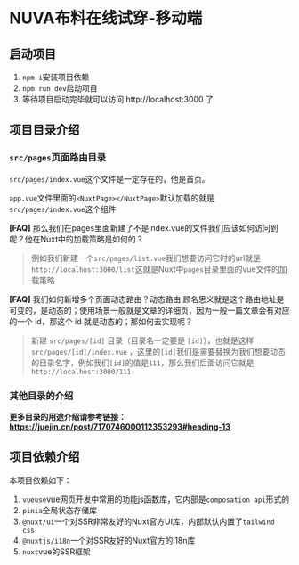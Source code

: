 # NUVA布料在线试穿-移动端

## 启动项目

1. ```npm i```安装项目依赖
2. ```npm run dev```启动项目
3. 等待项目启动完毕就可以访问 http://localhost:3000 了

## 项目目录介绍

### ```src/pages```页面路由目录

```src/pages/index.vue```这个文件是一定存在的，他是首页。

```app.vue```文件里面的```<NuxtPage></NuxtPage>```默认加载的就是```src/pages/index.vue```这个组件

**[FAQ]** 那么我们在pages里面新建了不是index.vue的文件我们应该如何访问到呢？他在Nuxt中的加载策略是如何的？
> 例如我们新建一个```src/pages/list.vue```我们想要访问它时的url就是```http://localhost:3000/list```这就是Nuxt中```pages```目录里面的vue文件的加载策略

**[FAQ]** 我们如何新增多个页面动态路由？动态路由 顾名思义就是这个路由地址是可变的，是动态的；使用场景一般就是文章的详细页，因为一般一篇文章会有对应的一个 id，那这个 id 就是动态的；那如何去实现呢？
> 新建 ```src/pages/[id]``` 目录（目录名一定要是 ```[id]```），也就是这样```src/pages/[id]/index.vue``` ，这里的```[id]```我们是需要替换为我们想要动态的目录名字，例如我们```[id]```的值是```111```，那么我们后面访问它就是```http://localhost:3000/111```

### 其他目录的介绍

**更多目录的用途介绍请参考链接：https://juejin.cn/post/7170746000112353293#heading-13**

## 项目依赖介绍

本项目依赖如下：
1. ```vueuse```vue网页开发中常用的功能js函数库，它内部是```composation api```形式的
2. ```pinia```全局状态存储库
3. ```@nuxt/ui```一个对SSR非常友好的Nuxt官方UI库，内部默认内置了```tailwind css```
4. ```@nuxtjs/i18n```一个对SSR友好的Nuxt官方的i18n库
5. ```nuxt```vue的SSR框架